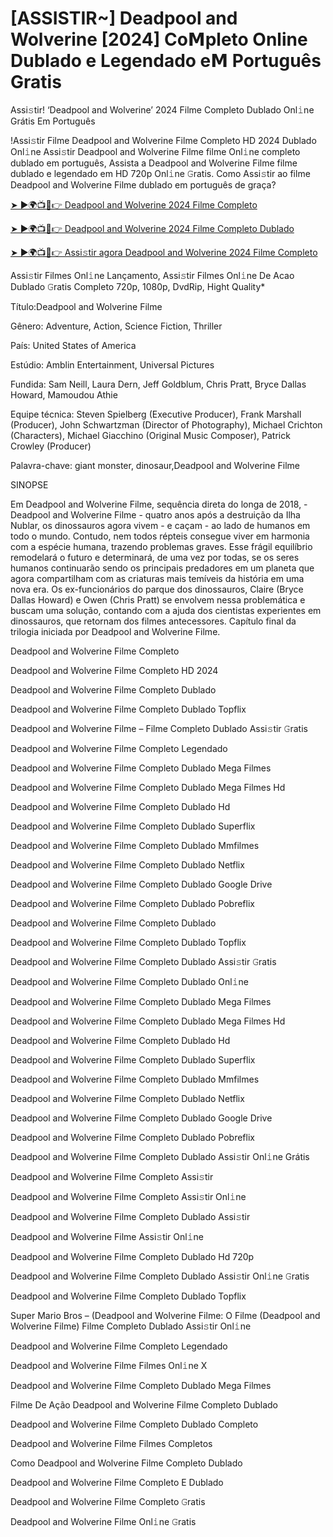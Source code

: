 # [ASSISTIR~] Deadpool and Wolverine [2024] Co𝗠pleto Online Dublado e Legendado e𝗠 Português Gratis
Assi𝚜tir! ‘Deadpool and Wolverine’ 2024 Filme Completo Dublado Onl𝚒ne Grátis Em Português

!Assi𝚜tir Filme Deadpool and Wolverine Filme Completo HD 2024 Dublado Onl𝚒ne Assi𝚜tir Deadpool and Wolverine Filme filme Onl𝚒ne completo dublado em português, Assista a Deadpool and Wolverine Filme filme dublado e legendado em HD 720p Onl𝚒ne 𝙶ratis. Como Assi𝚜tir ao filme Deadpool and Wolverine Filme dublado em português de graça?

[➤ ►🌍📺📱👉 Deadpool and Wolverine 2024 Filme Completo](https://t.co/EpenzYbTM9)

[➤ ►🌍📺📱👉 Deadpool and Wolverine 2024 Filme Completo Dublado](https://t.co/EpenzYbTM9)

[➤ ►🌍📺📱👉 Assi𝚜tir agora Deadpool and Wolverine 2024 Filme Completo](https://t.co/EpenzYbTM9)

Assi𝚜tir Filmes Onl𝚒ne Lançamento, Assi𝚜tir Filmes Onl𝚒ne De Acao Dublado 𝙶ratis Completo 720p, 1080p, DvdRip, Hight Quality*



Título:Deadpool and Wolverine Filme



Gênero: Adventure, Action, Science Fiction, Thriller



País: United States of America



Estúdio: Amblin Entertainment, Universal Pictures



Fundida: Sam Neill, Laura Dern, Jeff Goldblum, Chris Pratt, Bryce Dallas Howard, Mamoudou Athie



Equipe técnica: Steven Spielberg (Executive Producer), Frank Marshall (Producer), John Schwartzman (Director of Photography), Michael Crichton (Characters), Michael Giacchino (Original Music Composer), Patrick Crowley (Producer)



Palavra-chave: giant monster, dinosaur,Deadpool and Wolverine Filme



SINOPSE



Em Deadpool and Wolverine Filme, sequência direta do longa de 2018, -Deadpool and Wolverine Filme - quatro anos após a destruição da Ilha Nublar, os dinossauros agora vivem - e caçam - ao lado de humanos em todo o mundo. Contudo, nem todos répteis consegue viver em harmonia com a espécie humana, trazendo problemas graves. Esse frágil equilíbrio remodelará o futuro e determinará, de uma vez por todas, se os seres humanos continuarão sendo os principais predadores em um planeta que agora compartilham com as criaturas mais temíveis da história em uma nova era. Os ex-funcionários do parque dos dinossauros, Claire (Bryce Dallas Howard) e Owen (Chris Pratt) se envolvem nessa problemática e buscam uma solução, contando com a ajuda dos cientistas experientes em dinossauros, que retornam dos filmes antecessores. Capítulo final da trilogia iniciada por Deadpool and Wolverine Filme.



Deadpool and Wolverine Filme Completo



Deadpool and Wolverine Filme Completo HD 2024



Deadpool and Wolverine Filme Completo Dublado



Deadpool and Wolverine Filme Completo Dublado Topflix



Deadpool and Wolverine Filme – Filme Completo Dublado Assi𝚜tir 𝙶ratis



Deadpool and Wolverine Filme Completo Legendado



Deadpool and Wolverine Filme Completo Dublado Mega Filmes



Deadpool and Wolverine Filme Completo Dublado Mega Filmes Hd



Deadpool and Wolverine Filme Completo Dublado Hd



Deadpool and Wolverine Filme Completo Dublado Superflix



Deadpool and Wolverine Filme Completo Dublado Mmfilmes



Deadpool and Wolverine Filme Completo Dublado Netflix



Deadpool and Wolverine Filme Completo Dublado Google Drive



Deadpool and Wolverine Filme Completo Dublado Pobreflix



Deadpool and Wolverine Filme Completo Dublado



Deadpool and Wolverine Filme Completo Dublado Topflix



Deadpool and Wolverine Filme Completo Dublado Assi𝚜tir 𝙶ratis



Deadpool and Wolverine Filme Completo Dublado Onl𝚒ne



Deadpool and Wolverine Filme Completo Dublado Mega Filmes



Deadpool and Wolverine Filme Completo Dublado Mega Filmes Hd



Deadpool and Wolverine Filme Completo Dublado Hd



Deadpool and Wolverine Filme Completo Dublado Superflix



Deadpool and Wolverine Filme Completo Dublado Mmfilmes



Deadpool and Wolverine Filme Completo Dublado Netflix



Deadpool and Wolverine Filme Completo Dublado Google Drive



Deadpool and Wolverine Filme Completo Dublado Pobreflix



Deadpool and Wolverine Filme Completo Dublado Assi𝚜tir Onl𝚒ne Grátis



Deadpool and Wolverine Filme Completo Assi𝚜tir



Deadpool and Wolverine Filme Completo Assi𝚜tir Onl𝚒ne



Deadpool and Wolverine Filme Completo Dublado Assi𝚜tir



Deadpool and Wolverine Filme Assi𝚜tir Onl𝚒ne



Deadpool and Wolverine Filme Completo Dublado Hd 720p



Deadpool and Wolverine Filme Completo Dublado Assi𝚜tir Onl𝚒ne 𝙶ratis



Deadpool and Wolverine Filme Completo Dublado Topflix



Super Mario Bros – (Deadpool and Wolverine Filme: O Filme (Deadpool and Wolverine Filme) Filme Completo Dublado Assi𝚜tir Onl𝚒ne



Deadpool and Wolverine Filme Completo Legendado



Deadpool and Wolverine Filme Filmes Onl𝚒ne X



Deadpool and Wolverine Filme Completo Dublado Mega Filmes



Filme De Ação Deadpool and Wolverine Filme Completo Dublado



Deadpool and Wolverine Filme Completo Dublado Completo



Deadpool and Wolverine Filme Filmes Completos



Como Deadpool and Wolverine Filme Completo Dublado



Deadpool and Wolverine Filme Completo E Dublado



Deadpool and Wolverine Filme Completo 𝙶ratis



Deadpool and Wolverine Filme Onl𝚒ne 𝙶ratis
